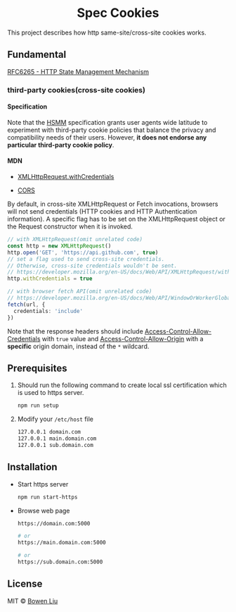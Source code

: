 <h1 align="center">Spec Cookies</h1>

This project describes how http same-site/cross-site cookies works.

## Fundamental

[RFC6265 - HTTP State Management Mechanism](https://tools.ietf.org/html/rfc6265)

### third-party cookies(cross-site cookies)

#### Specification

Note that the [HSMM](https://tools.ietf.org/html/rfc6265#section-7.1) specification grants user agents wide latitude to experiment with third-party cookie policies that balance the privacy and compatibility needs of their users. However, **it does not endorse any particular third-party cookie policy**.

#### MDN

- [XMLHttpRequest.withCredentials](https://developer.mozilla.org/en-US/docs/Web/API/XMLHttpRequest/withCredentials)

- [CORS](https://developer.mozilla.org/en-US/docs/Web/HTTP/CORS#Requests_with_credentials)

By default, in cross-site XMLHttpRequest or Fetch invocations, browsers will not send credentials (HTTP cookies and HTTP Authentication information). A specific flag has to be set on the XMLHttpRequest object or the Request constructor when it is invoked.

```ts
// with XMLHttpRequest(omit unrelated code)
const http = new XMLHttpRequest()
http.open('GET', 'https://api.github.com', true)
// set a flag used to send cross-site credentials.
// Otherwise, cross-site credentials wouldn't be sent.
// https://developer.mozilla.org/en-US/docs/Web/API/XMLHttpRequest/withCredentials
http.withCredentials = true

// with browser fetch API(omit unrelated code)
// https://developer.mozilla.org/en-US/docs/Web/API/WindowOrWorkerGlobalScope/fetch
fetch(url, {
  credentials: 'include'
})
```

Note that the response headers should include [Access-Control-Allow-Credentials](https://developer.mozilla.org/en-US/docs/Web/HTTP/Headers/Access-Control-Allow-Credentials) with `true` value and [Access-Control-Allow-Origin](https://developer.mozilla.org/en-US/docs/Web/HTTP/Headers/Access-Control-Allow-Origin) with a **specific** origin domain, instead of the `*` wildcard.

## Prerequisites

1. Should run the following command to create local ssl certification which is used to https server.

   ```bash
   npm run setup
   ```

2. Modify your `/etc/host` file

   ```txt
   127.0.0.1 domain.com
   127.0.0.1 main.domain.com
   127.0.0.1 sub.domain.com
   ```

## Installation

- Start https server

  ```bash
  npm run start-https
  ```

- Browse web page

  ```bash
  https://domain.com:5000

  # or
  https://main.domain.com:5000

  # or
  https://sub.domain.com:5000
  ```

## License

MIT © [Bowen Liu](https://github.com/lbwa)
